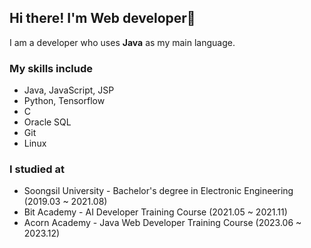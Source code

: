 ## Hi there! I'm Web developer👋
I am a developer who uses **Java** as my main language.
### My skills include
- Java, JavaScript, JSP
- Python, Tensorflow
- C
- Oracle SQL
- Git
- Linux
### I studied at
- Soongsil University - Bachelor's degree in Electronic Engineering (2019.03 ~ 2021.08)   
- Bit Academy - AI Developer Training Course (2021.05 ~ 2021.11)
- Acorn Academy - Java Web Developer Training Course (2023.06 ~ 2023.12)


<!--
**khs220507/khs220507** is a ✨ _special_ ✨ repository because its `README.md` (this file) appears on your GitHub profile.

Here are some ideas to get you started:

- 🔭 I’m currently working on ...
- 🌱 I’m currently learning ...
- 👯 I’m looking to collaborate on ...
- 🤔 I’m looking for help with ...
- 💬 Ask me about ...
- 📫 How to reach me: ...
- 😄 Pronouns: ...
- ⚡ Fun fact: ...
-->
